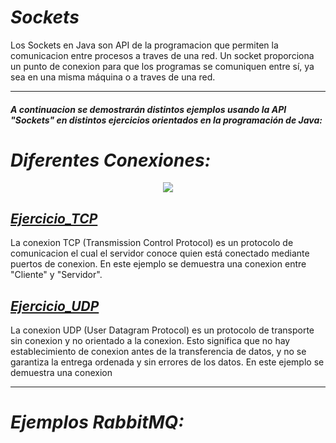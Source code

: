 # _Sockets_

Los Sockets en Java son API de la programacion que permiten la comunicacion entre procesos
a traves de una red. Un socket proporciona un punto de conexion para que los programas se
comuniquen entre sí, ya sea en una misma máquina o a traves de una red. 

___

#### _A continuacion se demostrarán distintos ejemplos usando la API "Sockets" en distintos ejercicios orientados en la programación de Java:_


# _Diferentes Conexiones:_

<p align="center">
  <img src="https://user-images.githubusercontent.com/117557162/282652156-e67ecf9a-4716-4d72-a244-1e9635378f9e.jpg" />
</p>


## [_Ejercicio_TCP_](./Ejercicio_TCP)

La conexion TCP (Transmission Control Protocol) es un protocolo de comunicacion el cual el 
servidor conoce quien está conectado mediante puertos de conexion. En este ejemplo se 
demuestra una conexion entre "Cliente" y "Servidor".

## [_Ejercicio_UDP_](./Ejercicio_UDP)

La conexion UDP (User Datagram Protocol) es un protocolo de transporte sin conexion y no
orientado a la conexion. Esto significa que no hay establecimiento de conexion antes
de la transferencia de datos, y no se garantiza la entrega ordenada y sin errores de los 
datos. En este ejemplo se demuestra una conexion


___


# _Ejemplos RabbitMQ:_
